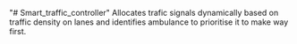 "# Smart_traffic_controller" 
Allocates trafic signals dynamically based on traffic density on lanes and identifies ambulance to prioritise it to make way first.
